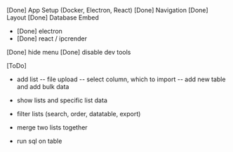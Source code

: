 [Done] App Setup (Docker, Electron, React)
[Done] Navigation
[Done] Layout
[Done] Database Embed
- [Done] electron
- [Done] react  / ipcrender

[Done] hide menu
[Done] disable dev tools

[ToDo]

- add list
-- file upload
-- select column, which to import
-- add new table and add bulk data

- show lists and specific list data

- filter lists (search, order, datatable, export)

- merge two lists together

- run sql on table